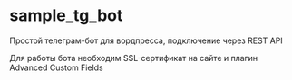 # sample_tg_bot
Простой телеграм-бот для вордпресса, подключение через REST API

Для работы бота необходим SSL-сертификат на сайте и плагин Advanced Custom Fields
